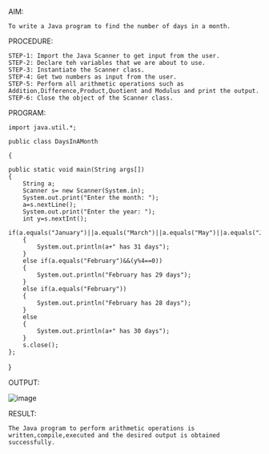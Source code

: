 AIM:
	
	To write a Java program to find the number of days in a month.

PROCEDURE:
	
	STEP-1: Import the Java Scanner to get input from the user.
	STEP-2: Declare teh variables that we are about to use.
	STEP-3: Instantiate the Scanner class.
	STEP-4: Get two numbers as input from the user.
	STEP-5: Perform all arithmetic operations such as Addition,Difference,Product,Quotient and Modulus and print the output.
	STEP-6: Close the object of the Scanner class.
PROGRAM:

	import java.util.*;

	public class DaysInAMonth

	{

    public static void main(String args[])
    {
        String a;
        Scanner s= new Scanner(System.in);
        System.out.print("Enter the month: ");
        a=s.nextLine();
        System.out.print("Enter the year: ");
        int y=s.nextInt();
        if(a.equals("January")||a.equals("March")||a.equals("May")||a.equals("July")||a.equals("August")||a.equals("October")||a.equals("December"))
        {
            System.out.println(a+" has 31 days");
        }
        else if(a.equals("February")&&(y%4==0))
        {
            System.out.println("February has 29 days");
        }
        else if(a.equals("February"))
        {
            System.out.println("February has 28 days");
        }
        else
        {
            System.out.println(a+" has 30 days");
        }
        s.close();
    };
}

OUTPUT:

![image](https://github.com/Catty12384/EXPERIMENTS/assets/120629225/ca28039e-a31b-4d7e-9847-9f0984cc0cc2)

RESULT:

	The Java program to perform arithmetic operations is written,compile,executed and the desired output is obtained successfully.

